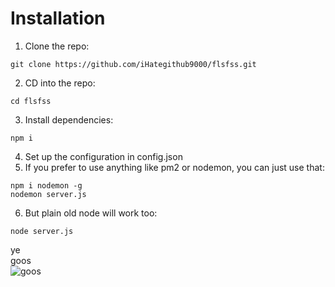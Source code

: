 # Installation
1. Clone the repo:
```
git clone https://github.com/iHategithub9000/flsfss.git
```
2. CD into the repo:
```
cd flsfss
```
3. Install dependencies:
```
npm i
```
4. Set up the configuration in config.json
5. If you prefer to use anything like pm2 or nodemon, you can just use that:
```
npm i nodemon -g
nodemon server.js
```
6. But plain old node will work too:
```
node server.js
```


ye  
goos  
![goos](https://media.tenor.com/bRDI06GM30sAAAAj/goose.gif)
